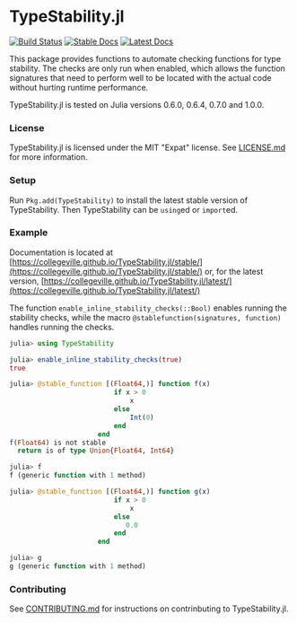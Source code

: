 # TypeStability.jl

[![Build Status](https://travis-ci.org/Collegeville/TypeStability.jl.svg?branch=master)](https://travis-ci.org/Collegeville/TypeStability.jl) [![Stable Docs](https://img.shields.io/badge/docs-stable-blue.svg)](https://Collegeville.github.io/TypeStability.jl/stable/) [![Latest Docs](https://img.shields.io/badge/docs-latest-blue.svg)](https://Collegeville.github.io/TypeStability.jl/latest/)

This package provides functions to automate checking functions for type stability.  The checks are only run when enabled, which allows the function signatures that need to perform well to be located with the actual code without hurting runtime performance.

TypeStability.jl is tested on Julia versions 0.6.0, 0.6.4, 0.7.0 and 1.0.0.

### License

TypeStability.jl is licensed under the MIT "Expat" license.  See [LICENSE.md](LICENSE.md) for more information.

### Setup

Run `Pkg.add(TypeStability)` to install the latest stable version of TypeStability.  Then TypeStability can be `using`ed or `import`ed.

### Example

Documentation is located at [https://collegeville.github.io/TypeStability.jl/stable/](https://collegeville.github.io/TypeStability.jl/stable/) or, for the latest version, [https://collegeville.github.io/TypeStability.jl/latest/](https://collegeville.github.io/TypeStability.jl/latest/)

The function `enable_inline_stability_checks(::Bool)` enables running the stability checks, while the macro `@stablefunction(signatures, function)` handles running the checks.

```julia
julia> using TypeStability

julia> enable_inline_stability_checks(true)
true

julia> @stable_function [(Float64,)] function f(x)
                          if x > 0
                              x
                          else
                              Int(0)
                          end
                      end
f(Float64) is not stable
  return is of type Union{Float64, Int64}

julia> f
f (generic function with 1 method)

julia> @stable_function [(Float64,)] function g(x)
                          if x > 0
                              x
                          else
                             0.0
                          end
                      end

julia> g
g (generic function with 1 method)
```

### Contributing

See [CONTRIBUTING.md](CONTRIBUTING.md) for instructions on contrinbuting to TypeStability.jl.

